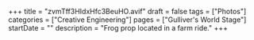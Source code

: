 +++
title = "zvmTff3HIdxHfc3BeuHO.avif"
draft = false
tags = ["Photos"]
categories = ["Creative Engineering"]
pages = ["Gulliver's World Stage"]
startDate = ""
description = "Frog prop located in a farm ride."
+++
